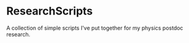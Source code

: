 # ResearchScripts
A collection of simple scripts I've put together for my physics postdoc research.
